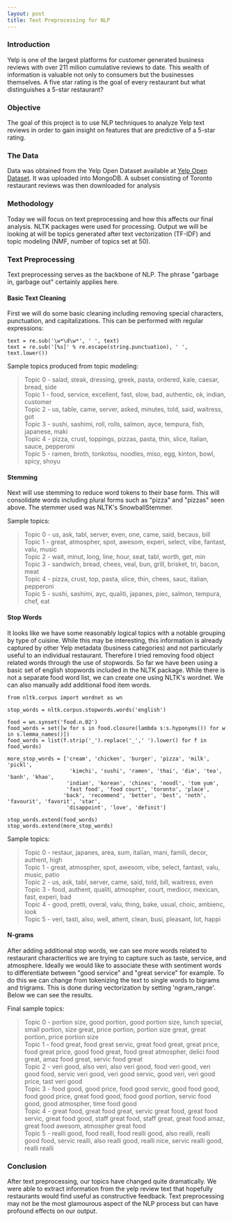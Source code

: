 ```yaml
---
layout: post
title: Text Preprocessing for NLP
---
```


### Introduction
Yelp is one of the largest platforms for customer generated business reviews with over 211 milion cumulative reviews to date. This wealth of information is valuable not only to consumers but the businesses themselves. A five star rating is the goal of every restaurant but what distinguishes a 5-star restaurant?

### Objective
The goal of this project is to use NLP techniques to analyze Yelp text reviews in order to gain insight on features that are predictive of a 5-star rating.

### The Data
Data was obtained from the Yelp Open Dataset available at [Yelp Open Dataset](https://www.kaggle.com/yelp-dataset/yelp-dataset). It was uploaded into MongoDB. A subset consisting of Toronto restaurant reviews was then downloaded for analysis

### Methodology
Today we will focus on text preprocessing and how this affects our final analysis. NLTK packages were used for processing. Output we will be looking at will be topics generated after text vectorization (TF-IDF) and topic modeling (NMF, number of topics set at 50).

### Text Preprocessing
Text preprocessing serves as the backbone of NLP. The phrase "garbage in, garbage out" certainly applies here. 

#### Basic Text Cleaning
First we will do some basic cleaning including removing special characters, punctuation, and capitalizations. This can be performed with regular expressions:

```
text = re.sub('\w*\d\w*', ' ', text)
text = re.sub('[%s]' % re.escape(string.punctuation), ' ', text.lower())
```

Sample topics produced from topic modeling:
>Topic  0 - salad, steak, dressing, greek, pasta, ordered, kale, caesar, bread, side<br>
 Topic  1 - food, service, excellent, fast, slow, bad, authentic, ok, indian, customer<br>
 Topic  2 - us, table, came, server, asked, minutes, told, said, waitress, got<br>
 Topic  3 - sushi, sashimi, roll, rolls, salmon, ayce, tempura, fish, japanese, maki<br>
 Topic  4 - pizza, crust, toppings, pizzas, pasta, thin, slice, italian, sauce, pepperoni<br>
 Topic  5 - ramen, broth, tonkotsu, noodles, miso, egg, kinton, bowl, spicy, shoyu

#### Stemming
Next will use stemming to reduce word tokens to their base form. This will consolidate words including plural forms such as "pizza" and "pizzas" seen above. The stemmer used was NLTK's SnowballStemmer.

Sample topics:
>Topic  0 - us, ask, tabl, server, even, one, came, said, becaus, bill<br>
 Topic  1 - great, atmospher, spot, awesom, experi, select, vibe, fantast, valu, music<br>
 Topic  2 - wait, minut, long, line, hour, seat, tabl, worth, get, min<br>
 Topic  3 - sandwich, bread, chees, veal, bun, grill, brisket, tri, bacon, meat<br>
 Topic  4 - pizza, crust, top, pasta, slice, thin, chees, sauc, italian, pepperoni<br>
 Topic  5 - sushi, sashimi, ayc, qualiti, japanes, piec, salmon, tempura, chef, eat

#### Stop Words
It looks like we have some reasonably logical topics with a notable grouping by type of cuisine. While this may be interesting, this information is already captured by other Yelp metadata (business categories) and not particularly useful to an individual restaurant. Therefore I tried removing food object related words through the use of stopwords. So far we have been using a basic set of english stopwords included in the NLTK package. While there is not a separate food word list, we can create one using NLTK's wordnet. We can also manually add additional food item words.

```
from nltk.corpus import wordnet as wn

stop_words = nltk.corpus.stopwords.words('english')

food = wn.synset('food.n.02')
food_words = set([w for s in food.closure(lambda s:s.hyponyms()) for w in s.lemma_names()])
food_words = list(f.strip('_').replace('_',' ').lower() for f in food_words)

more_stop_words = ['cream', 'chicken', 'burger', 'pizza', 'milk', 'pickl',
                    'kimchi', 'sushi', 'ramen', 'thai', 'dim', 'tea', 'banh', 'khao',
                   'indian', 'korean', 'chines', 'noodl', 'tom yum',
                   'fast food', 'food court', 'toronto', 'place',
                  'back', 'recommend', 'better', 'best', 'noth', 'favourit', 'favorit', 'star',
                   'disappoint', 'love', 'definit']

stop_words.extend(food_words)
stop_words.extend(more_stop_words)
```

Sample topics:
>Topic  0 - restaur, japanes, area, sum, italian, mani, famili, decor, authent, high<br>
 Topic  1 - great, atmospher, spot, awesom, vibe, select, fantast, valu, music, patio<br>
 Topic  2 - us, ask, tabl, server, came, said, told, bill, waitress, even<br>
 Topic  3 - food, authent, qualiti, atmospher, court, mediocr, mexican, fast, experi, bad<br>
 Topic  4 - good, pretti, overal, valu, thing, bake, usual, choic, ambienc, look<br>
 Topic  5 - veri, tasti, also, well, attent, clean, busi, pleasant, lot, happi

#### N-grams
After adding additional stop words, we can see more words related to restaurant characteritics we are trying to capture such as taste, service, and atmosphere. Ideally we would like to associate these with sentiment words to differentiate between "good service" and "great service" for example. To do this we can change from tokenizing the text to single words to bigrams and trigrams. This is done during vectorization by setting 'ngram_range'. Below we can see the results.

Final sample topics:
>Topic  0 - portion size, good portion, good portion size, lunch special, small portion, size great, price portion, portion size great, great portion, price portion size<br>
 Topic  1 - food great, food great servic, great food great, great price, food great price, good food great, food great atmospher, delici food great, amaz food great, servic food great<br>
 Topic  2 - veri good, also veri, also veri good, food veri good, veri good food, servic veri good, veri good servic, good veri, veri good price, tast veri good<br>
 Topic  3 - food good, good price, food good servic, good food good, food good price, great food good, food good portion, servic food good, good atmospher, time food good<br>
 Topic  4 - great food, great food great, servic great food, great food servic, great food good, staff great food, staff great, great food amaz, great food awesom, atmospher great food<br>
 Topic  5 - realli good, food realli, food realli good, also realli, realli good food, servic realli, also realli good, realli nice, servic realli good, realli realli

### Conclusion
After text preprocessing, our topics have changed quite dramatically. We were able to extract information from the yelp review text that hopefully restaurants would find useful as constructive feedback. Text preprocessing may not be the most glamourous aspect of the NLP process but can have profound effects on our output.